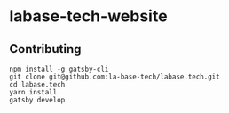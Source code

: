 # labase-tech-website

## Contributing

```
npm install -g gatsby-cli
git clone git@github.com:la-base-tech/labase.tech.git
cd labase.tech
yarn install
gatsby develop
```
